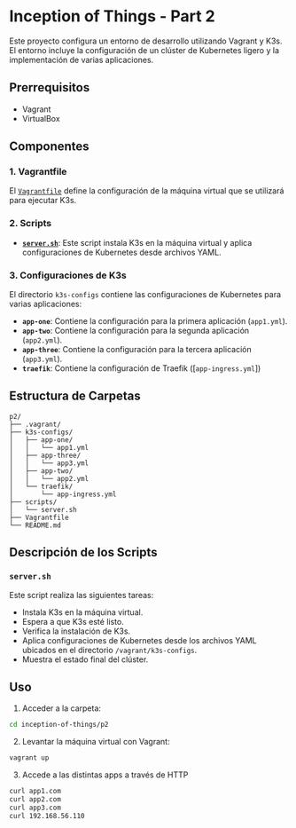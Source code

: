 # Inception of Things - Part 2

Este proyecto configura un entorno de desarrollo utilizando Vagrant y K3s. El entorno incluye la configuración de un clúster de Kubernetes ligero y la implementación de varias aplicaciones.

## Prerrequisitos

- Vagrant
- VirtualBox

## Componentes

### 1. Vagrantfile
El [`Vagrantfile`]("/home/mmateo-t/42Cursus/inception-of-things/Vagrantfile") define la configuración de la máquina virtual que se utilizará para ejecutar K3s.

### 2. Scripts
- **[`server.sh`]("/home/mmateo-t/42Cursus/inception-of-things/p2/scripts/server.sh")**: Este script instala K3s en la máquina virtual y aplica configuraciones de Kubernetes desde archivos YAML.

### 3. Configuraciones de K3s
El directorio `k3s-configs` contiene las configuraciones de Kubernetes para varias aplicaciones:
- **`app-one`**: Contiene la configuración para la primera aplicación (`app1.yml`).
- **`app-two`**: Contiene la configuración para la segunda aplicación (`app2.yml`).
- **`app-three`**: Contiene la configuración para la tercera aplicación (`app3.yml`).
- **`traefik`**: Contiene la configuración de Traefik ([`app-ingress.yml`])

## Estructura de Carpetas
```
p2/
├── .vagrant/
├── k3s-configs/
│   ├── app-one/
│   │   └── app1.yml
│   ├── app-three/
│   │   └── app3.yml
│   ├── app-two/
│   │   └── app2.yml
│   └── traefik/
│       └── app-ingress.yml
├── scripts/
│   └── server.sh
├── Vagrantfile
└── README.md
```

## Descripción de los Scripts

### `server.sh`
Este script realiza las siguientes tareas:
- Instala K3s en la máquina virtual.
- Espera a que K3s esté listo.
- Verifica la instalación de K3s.
- Aplica configuraciones de Kubernetes desde los archivos YAML ubicados en el directorio `/vagrant/k3s-configs`.
- Muestra el estado final del clúster.

## Uso

1. Acceder a la carpeta:
```sh
cd inception-of-things/p2
```

2. Levantar la máquina virtual con Vagrant:
```sh
vagrant up
```

3. Accede a las distintas apps a través de HTTP
```sh
curl app1.com 
curl app2.com 
curl app3.com
curl 192.168.56.110 
```
